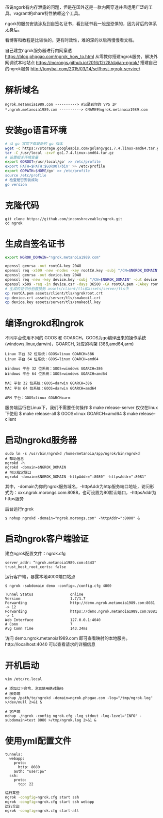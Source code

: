 虽说ngork有内存泄露的问题，但是在国外这是一款内网穿透并且运用广泛的工具。vagrant的share特性依赖这个工具。

ngork的服务安装涉及到自签名证书，看到证书我一般是恐惧的，因为背后的体系太身后。

看博客和教程是比较快的，更有时效性，难的深的以后再慢慢看文档。

自己建立ngrok服务器进行内网穿透 https://blog.phpgao.com/ngrok_how_to.html
从零教你搭建ngrok服务，解决外网调试本地站点 https://morongs.github.io/2016/12/28/dajian-ngrok/
搭建自己的ngrok服务 http://tonybai.com/2015/03/14/selfhost-ngrok-service/

# 解析域名
```
ngrok.metanoia1989.com ----------> A记录到你的 VPS IP
*.ngrok.metanoia1989.com ----------> CNAME到ngrok.metanoia1989.com
```

# 安装go语言环境
``` bash
# 从 go 官网下载最新的 go 版本
wget -c https://storage.googleapis.com/golang/go1.7.4.linux-amd64.tar.gz
tar -C /usr/local -zxvf go1.7.4.linux-amd64.tar.gz
# 设置相关环境变量
export GOROOT=/usr/local/go' >> /etc/profile
export PATH=$PATH:$GOROOT/bin' >> /etc/profile
export GOPATH=$HOME/go' >> /etc/profile
source /etc/profile
# 检查是否安装成功
go version
```

# 克隆代码
```
git clone https://github.com/inconshreveable/ngrok.git
cd ngrok
```

# 生成自签名证书
```bash
export NGROK_DOMAIN="ngrok.metanoia1989.com"

openssl genrsa -out rootCA.key 2048
openssl req -x509 -new -nodes -key rootCA.key -subj "/CN=$NGROK_DOMAIN" -days 36500 -out rootCA.pem
openssl genrsa -out device.key 2048
openssl req -new -key device.key -subj "/CN=$NGROK_DOMAIN" -out device.csr
openssl x509 -req -in device.csr -days 36500 -CA rootCA.pem -CAkey rootCA.key -CAcreateserial -out device.crt 
# 生成的证书分别替换到 assets/client/tls和assets/server/tls中
cp rootCA.pem assets/client/tls/ngrokroot.crt
cp device.crt assets/server/tls/snakeoil.crt 
cp device.key assets/server/tls/snakeoil.key
```

# 编译ngrokd和ngrok
不同平台使用不同的 GOOS 和 GOARCH，GOOS为go编译出来的操作系统 (windows,linux,darwin)，GOARCH, 对应的构架 (386,amd64,arm)
```
Linux 平台 32 位系统：GOOS=linux GOARCH=386
Linux 平台 64 位系统：GOOS=linux GOARCH=amd64

Windows 平台 32 位系统：GOOS=windows GOARCH=386
Windows 平台 64 位系统：GOOS=windows GOARCH=amd64

MAC 平台 32 位系统：GOOS=darwin GOARCH=386
MAC 平台 64 位系统：GOOS=darwin GOARCH=amd64

ARM 平台：GOOS=linux GOARCH=arm
```
服务端运行在Linux下，我们不需要任何操作
$ make release-server 
仅仅在linux下使用
$ make release-all
$ GOOS=linux GOARCH=amd64 
$ make release-client 

# 启动ngrokd服务器
```
sudo ln -s /usr/bin/ngrokd /home/metanoia/app/ngrok/bin/ngrokd
# 帮助信息
ngrokd -h 
ngrokd -domain=$NGROK_DOMAIN
# 可以指定端口
ngrokd -domain=$NGROK_DOMAIN -httpAddr=":8080" -httpsAddr=":8081" 
```
其中，-domain为你的ngrok服务域名，-httpAddr为http服务端口地址，访问形式为：xxx.ngrok.morongs.com:8088，也可设置为80默认端口，-httpsAddr为https服务

后台运行ngrok
```
$ nohup ngrokd -domain="ngrok.morongs.com" -httpAddr=":8000" &
```

# 启动ngrok客户端验证
建立ngrok配置文件：ngrok.cfg
```
server_addr: “ngrok.metanoia1989.com:4443"
trust_host_root_certs: false
```

运行客户端，暴露本地4000端口站点
```	
$ ngrok -subdomain demo -config=./config.cfg 4000

Tunnel Status                 online                                       
Version                       1.7/1.7                                      
Forwarding                    http://demo.ngrok.metanoia1989.com:8081 -> 12
Forwarding                    https://demo.ngrok.metanoia1989.com:8081 -> 1
Web Interface                 127.0.0.1:4040                               
# Conn                        7                                            
Avg Conn Time                 143.34ms  
```

访问 demo.ngrok.metanoia1989.com 即可查看映射的本地服务。
http://localhost:4040 可以查看请求的详细信息

# 开机启动
```
vim /etc/rc.local

# 添加以下命令，注意使用绝对路径
# 服务端
nohup /path/to/ngrokd -domain=ngrok.phpgao.com -log="/tmp/ngrok.log" >/dev/null 2>&1 &

# 客户端
nohup ./ngrok -config ngrok.cfg -log stdout -log-level="INFO" -subdomain=test 8080 >/tmp/ngrok.log 2>&1 &
```

# 使用yml配置文件
```
tunnels:
  webapp:
    proto:
      http: 8080
    auth: "user:pw"
  ssh:
    proto:
      tcp: 22
```
```bash
运行某些
ngrok -congfig=ngrok.cfg start ssh
ngrok -congfig=ngrok.cfg start ssh webapp
运行全部
ngrok -congfig=ngrok.cfg start-all
```